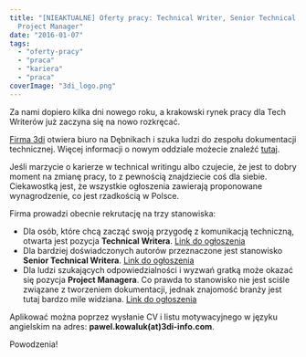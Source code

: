 ```yaml
---
title: "[NIEAKTUALNE] Oferty pracy: Technical Writer, Senior Technical Writer,
  Project Manager"
date: "2016-01-07"
tags:
  - "oferty-pracy"
  - "praca"
  - "kariera"
  - "praca"
coverImage: "3di_logo.png"
---
```


Za nami dopiero kilka dni nowego roku, a krakowski rynek pracy dla Tech Writerów
już zaczyna się na nowo rozkręcać.

[Firma 3di](http://www.3di-info.com/) otwiera biuro na Dębnikach i szuka ludzi
do zespołu dokumentacji technicznej. Więcej informacji o nowym oddziale możecie
znaleźć
[tutaj](http://www.3di-info.com/news-resources/3di-poland-opens-in-january-2016).

Jeśli marzycie o karierze w technical writingu albo czujecie, że jest to dobry
moment na zmianę pracy, to z pewnością znajdziecie coś dla siebie. Ciekawostką
jest, że wszystkie ogłoszenia zawierają proponowane wynagrodzenie, co jest
rzadkością w Polsce.

Firma prowadzi obecnie rekrutację na trzy stanowiska:

- Dla osób, które chcą zacząć swoją przygodę z komunikacją techniczną, otwarta
  jest pozycja **Technical Writera**.
  [Link do ogłoszenia](http://www.3di-info.com/pk6824-techwriter/)
- Dla bardziej doświadczonych autorów przeznaczone jest stanowisko **Senior
  Technical Writera**.
  [Link do ogłoszenia](http://www.3di-info.com/pk6825-sentechwriter/)
- Dla ludzi szukających odpowiedzialności i wyzwań gratką może okazać się
  pozycja **Project Managera**. Co prawda to stanowisko nie jest sciśle związane
  z tworzeniem dokumentacji, jednak znajomość branży jest tutaj bardzo mile
  widziana. [Link do ogłoszenia](http://www.3di-info.com/pk6826-projmgr)

Aplikować można poprzez wysłanie CV i listu motywacyjnego w języku angielskim na
adres: **pawel.kowaluk(at)3di-info.com**.

Powodzenia!
